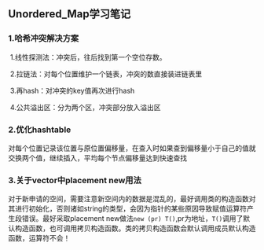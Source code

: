 ## Unordered_Map学习笔记

### 1.哈希冲突解决方案

​		1.线性探测法：冲突后，往后找到第一个空位存数。

​		2.拉链法：对每个位置维护一个链表，冲突的数直接装进链表里

​		3.再hash：对冲突的key值再次进行hash

​		4.公共溢出区：分为两个区，冲突部分放入溢出区

### 2.优化hashtable

​		对每个位置记录该位置与原位置偏移量，在查入时如果查到偏移量小于自己的值就交换两个值，继续插入，平均每个节点偏移量达到快速查找

### 3.关于vector中placement new用法

​		对于新申请的空间，需要注意新空间内的数据是混乱的，最好调用类的构造函数对其进行初始化，否则诸如string的类型，会因为指针的某些原因导致赋值运算符产生段错误。最好采取placement new做法`new (pr) T()`,pr为地址，`T()`调用了默认构造函数，也可调用拷贝构造函数。类的拷贝构造函数会默认调用成员默认构造函数，运算符不会！




